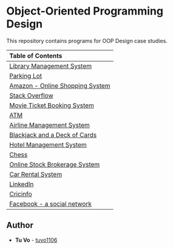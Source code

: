 # Object-Oriented Programming Design

This repository contains programs for OOP Design case studies.
  
| Table of Contents                                    | 
| :----------------------------------------------------| 
| [Library Management System](./library)               | 
| [Parking Lot](./parking_lot)                         | 
| [Amazon - Online Shopping System](./online_shopping) |
| [Stack Overflow](./stack_overflow)                   | 
| [Movie Ticket Booking System](./movie_ticket)        |
| [ATM](./atm)                                         |
| [Airline Management System](./airline)               |
| [Blackjack and a Deck of Cards](./)                  |
| [Hotel Management System](./)                        |
| [Chess](./)                                          |
| [Online Stock Brokerage System](./)                  |
| [Car Rental System](./)                              |
| [LinkedIn](./)                                       |
| [Cricinfo](./)                                       |
| [Facebook - a social network](./)                    |


## Author

- **Tu Vo** - [tuvo1106](https://github.com/tuvo1106)
